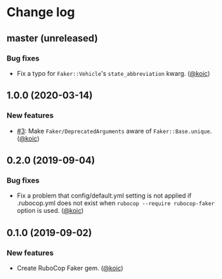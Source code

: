 # Change log

## master (unreleased)

### Bug fixes

* Fix a typo for `Faker::Vehicle`'s `state_abbreviation` kwarg. ([@koic][])

## 1.0.0 (2020-03-14)

### New features

* [#3](https://github.com/koic/rubocop-faker/issues/3): Make `Faker/DeprecatedArguments` aware of `Faker::Base.unique`. ([@koic][])

## 0.2.0 (2019-09-04)

### Bug fixes

* Fix a problem that config/default.yml setting is not applied if .rubocop.yml does not exist when `rubocop --require rubocop-faker` option is used. ([@koic][])

## 0.1.0 (2019-09-02)

### New features

* Create RuboCop Faker gem. ([@koic][])

[@koic]: https://github.com/koic

